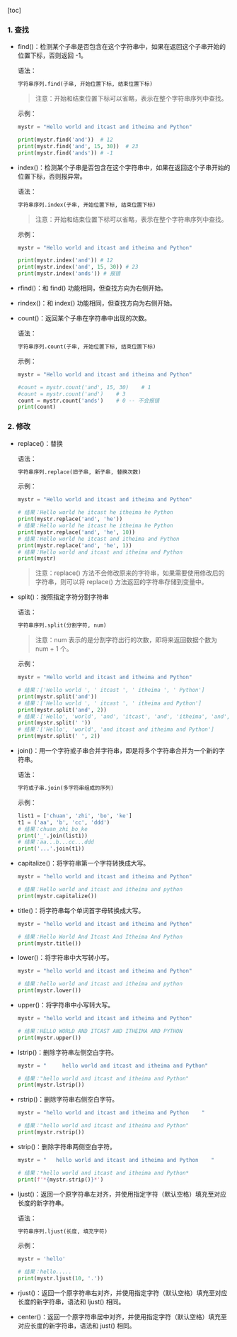 [toc]

### 1. 查找

+ find()：检测某个子串是否包含在这个字符串中，如果在返回这个子串开始的位置下标，否则返回 -1。

  语法：

  ```python
  字符串序列.find(子串, 开始位置下标, 结束位置下标)
  ```

  > 注意：开始和结束位置下标可以省略，表示在整个字符串序列中查找。

  示例：

  ```python
  mystr = "Hello world and itcast and itheima and Python"
  
  print(mystr.find('and'))	# 12
  print(mystr.find('and', 15, 30))	# 23
  print(mystr.find('ands')) # -1
  ```

+ index()：检测某个子串是否包含在这个字符串中，如果在返回这个子串开始的位置下标，否则报异常。

  语法：

  ```python
  字符串序列.index(子串, 开始位置下标, 结束位置下标)
  ```

  > 注意：开始和结束位置下标可以省略，表示在整个字符串序列中查找。

  示例：

  ```python
  mystr = "Hello world and itcast and itheima and Python"
  
  print(mystr.index('and'))	# 12
  print(mystr.index('and', 15, 30))	# 23
  print(mystr.index('ands')) # 报错
  ```

+ rfind()：和 find() 功能相同，但查找方向为右侧开始。

+ rindex()：和 index() 功能相同，但查找方向为右侧开始。

+ count()：返回某个子串在字符串中出现的次数。

  语法：

  ```python
  字符串序列.count(子串, 开始位置下标, 结束位置下标)
  ```

  示例：

  ```python
  mystr = "Hello world and itcast and itheima and Python"
  
  #count = mystr.count('and', 15, 30)    # 1
  #count = mystr.count('and')    # 3
  count = mystr.count('ands')    # 0 -- 不会报错
  print(count)
  ```

### 2. 修改

+ replace()：替换

  语法：

  ```python
  字符串序列.replace(旧子串, 新子串, 替换次数)
  ```

  示例：

  ```python
  mystr = "Hello world and itcast and itheima and Python"
  
  # 结果：Hello world he itcast he itheima he Python
  print(mystr.replace('and', 'he'))
  # 结果：Hello world he itcast he itheima he Python
  print(mystr.replace('and', 'he', 10))
  # 结果：Hello world he itcast and itheima and Python
  print(mystr.replace('and', 'he', 1))
  # 结果：Hello world and itcast and itheima and Python
  print(mystr)
  ```

  > 注意：replace() 方法不会修改原来的字符串，如果需要使用修改后的字符串，则可以将 replace() 方法返回的字符串存储到变量中。

+ split()：按照指定字符分割字符串

  语法：

  ```python
  字符串序列.split(分割字符, num)
  ```

  > 注意：num 表示的是分割字符出行的次数，即将来返回数据个数为 num + 1 个。

  示例：

  ```python
  mystr = "Hello world and itcast and itheima and Python"
  
  # 结果：['Hello world ', ' itcast ', ' itheima ', ' Python']
  print(mystr.split('and'))
  # 结果：['Hello world ', ' itcast ', ' itheima and Python']
  print(mystr.split('and', 2))
  # 结果：['Hello', 'world', 'and', 'itcast', 'and', 'itheima', 'and', 'Python']
  print(mystr.split(' '))
  # 结果：['Hello', 'world', 'and itcast and itheima and Python']
  print(mystr.split(' ', 2))
  ```

+ join()：用一个字符或子串合并字符串，即是将多个字符串合并为一个新的字符串。

  语法：

  ```python
  字符或子串.join(多字符串组成的序列)
  ```

  示例：

  ```python
  list1 = ['chuan', 'zhi', 'bo', 'ke']
  t1 = ('aa', 'b', 'cc', 'ddd')
  # 结果：chuan_zhi_bo_ke
  print('_'.join(list1))
  # 结果：aa...b...cc...ddd
  print('...'.join(t1))
  ```

+ capitalize()：将字符串第一个字符转换成大写。

  ```python
  mystr = "hello world and itcast and itheima and Python"
  
  # 结果：Hello world and itcast and itheima and python
  print(mystr.capitalize())
  ```

+ title()：将字符串每个单词首字母转换成大写。

  ```python
  mystr = "hello world and itcast and itheima and Python"
  
  # 结果：Hello World And Itcast And Itheima And Python
  print(mystr.title())
  ```

+ lower()：将字符串中大写转小写。

  ```python
  mystr = "hello world and itcast and itheima and Python"
  
  # 结果：hello world and itcast and itheima and python
  print(mystr.lower())
  ```

+ upper()：将字符串中小写转大写。

  ```python
  mystr = "hello world and itcast and itheima and Python"
  
  # 结果：HELLO WORLD AND ITCAST AND ITHEIMA AND PYTHON
  print(mystr.upper())
  ```

+ lstrip()：删除字符串左侧空白字符。

  ```python
  mystr = "     hello world and itcast and itheima and Python"
  
  # 结果："hello world and itcast and itheima and Python"
  print(mystr.lstrip())
  ```

+ rstrip()：删除字符串右侧空白字符。

  ```python
  mystr = "hello world and itcast and itheima and Python    "
  
  # 结果："hello world and itcast and itheima and Python"
  print(mystr.rstrip())
  ```

+ strip()：删除字符串两侧空白字符。

  ```python
  mystr = "   hello world and itcast and itheima and Python    "
  
  # 结果：*hello world and itcast and itheima and Python*
  print(f'*{mystr.strip()}*')
  ```

+ ljust()：返回一个原字符串左对齐，并使用指定字符（默认空格）填充至对应长度的新字符串。

  语法：

  ```python
  字符串序列.ljust(长度, 填充字符)
  ```

  示例：

  ```python
  mystr = 'hello'
  
  # 结果：hello.....
  print(mystr.ljust(10, '.'))
  ```

+ rjust()：返回一个原字符串右对齐，并使用指定字符（默认空格）填充至对应长度的新字符串，语法和 ljust() 相同。

+ center()：返回一个原字符串居中对齐，并使用指定字符（默认空格）填充至对应长度的新字符串，语法和 just() 相同。

